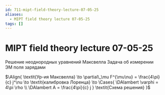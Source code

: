 ```yaml
---
id: 711-mipt-field-theory-lecture-07-05-25
aliases:
  - MIPT field theory lecture 07-05-25
tags: []
---
```


# MIPT field theory lecture 07-05-25

Решение неоднородных уравнений Максвелла
Задача об измерении ЭМ поля зарядами

$\Align{
\textit{Ур-ия Максвелла}
\to
\partial\_\mu F^{\mu\nu} = \frac{4\pi}{c} j^\nu
\to \textit{калибровка Лоренца} \to
\Cases{
\DAlambert \varphi = 4\pi \rho \\
\DAlambert A = \frac{4\pi}{c} j
}
\textit{Схема решения}
}$
